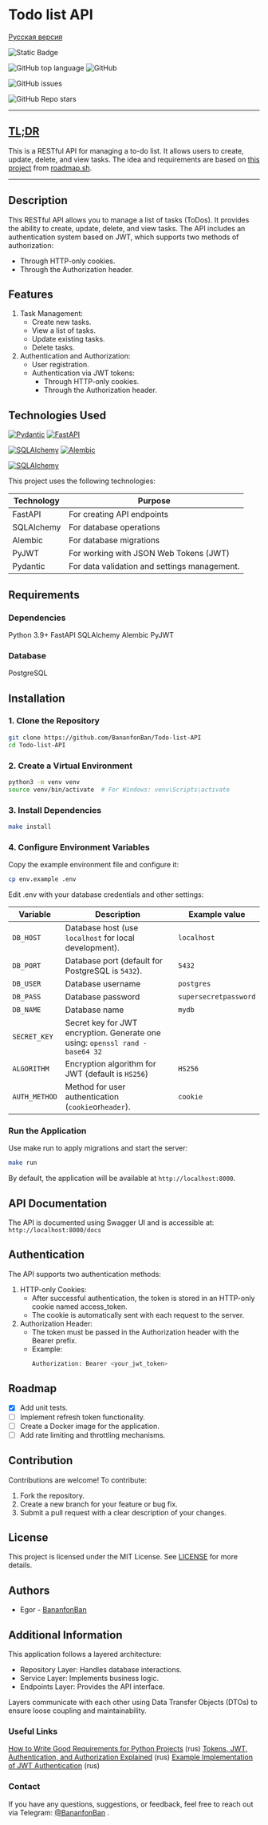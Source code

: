 # Todo list API
[Русская версия](https://github.com/BananfonBan/Todo-list-API/blob/main/dosc/ru/README.md)

![Static Badge](https://img.shields.io/badge/BananfonBan-Todo_list_API-Banan)

![GitHub top language](https://img.shields.io/github/languages/top/BananfonBan/Todo-list-API) ![GitHub](https://img.shields.io/github/license/BananfonBan/Todo-list-API)

![GitHub issues](https://img.shields.io/github/issues/BananfonBan/Todo-list-API)

![GitHub Repo stars](https://img.shields.io/github/stars/BananfonBan/Todo-list-API)

---

## [TL;DR](https://en.wikipedia.org/wiki/TL;DR)

This is a RESTful API for managing a to-do list. It allows users to create, update, delete, and view tasks. The idea and requirements are based on [this project](https://roadmap.sh/projects/todo-list-api) from [roadmap.sh](https://roadmap.sh).

---

## Description
This RESTful API allows you to manage a list of tasks (ToDos). It provides the ability to create, update, delete, and view tasks. The API includes an authentication system based on JWT, which supports two methods of authorization:
- Through HTTP-only cookies.
- Through the Authorization header.


## Features
1. Task Management:
    - Create new tasks.
    - View a list of tasks.
    - Update existing tasks.
    - Delete tasks.
2. Authentication and Authorization:
    - User registration.
    - Authentication via JWT tokens:
        - Through HTTP-only cookies.
        - Through the Authorization header.


## Technologies Used

[![Pydantic](https://img.shields.io/pypi/v/pydantic.svg?label=Pydantic&logo=pydantic)](https://github.com/samuelcolvin/pydantic) [![FastAPI](https://img.shields.io/pypi/v/fastapi.svg?label=FastAPI&logo=fastapi)](https://github.com/tiangolo/fastapi)

[![SQLAlchemy](https://img.shields.io/pypi/v/sqlalchemy.svg?label=SQLAlchemy&logo=sqlalchemy)](https://github.com/sqlalchemy/sqlalchemy) [![Alembic](https://img.shields.io/pypi/v/alembic.svg?label=Alembic&logo=alembic)](https://github.com/sqlalchemy/alembic)

[![SQLAlchemy](https://img.shields.io/pypi/v/PyJWT.svg?label=PyJWT&logo=PyJWT)](https://github.com/jpadilla/pyjwt)

This project uses the following technologies:

| Technology | Purpose                                      |
| ---------- | -------------------------------------------- |
| FastAPI    | For creating API endpoints                   |
| SQLAlchemy | For database operations                      |
| Alembic    | For database migrations                      |
| PyJWT      | For working with JSON Web Tokens (JWT)       |
| Pydantic   | For data validation and settings management. |



## Requirements

### Dependencies

Python 3.9+
FastAPI
SQLAlchemy
Alembic
PyJWT

### Database

PostgreSQL


## Installation


### 1. Clone the Repository

```bash
git clone https://github.com/BananfonBan/Todo-list-API
cd Todo-list-API
```

### 2. Create a Virtual Environment

```bash
python3 -m venv venv
source venv/bin/activate  # For Windows: venv\Scripts\activate
```

### 3. Install Dependencies

```bash
make install
```

### 4. Configure Environment Variables

Copy the example environment file and configure it:
```bash
cp env.example .env
```

Edit .env with your database credentials and other settings:

| Variable      | Description                                                                   | Example value         |
| ------------- | ----------------------------------------------------------------------------- | --------------------- |
| `DB_HOST`     | Database host (use `localhost` for local development).                        | `localhost`           |
| `DB_PORT`     | Database port (default for PostgreSQL is `5432`).                             | `5432`                |
| `DB_USER`     | Database username                                                             | `postgres`            |
| `DB_PASS`     | Database password                                                             | `supersecretpassword` |
| `DB_NAME`     | Database name                                                                 | `mydb`                |
| `SECRET_KEY`  | Secret key for JWT encryption. Generate one using: `openssl rand -base64 32` |                       |
| `ALGORITHM`   | Encryption algorithm for JWT (default is `HS256`)                             | `HS256`               |
| `AUTH_METHOD` | Method for user authentication (`cookie`or`header`).                        |         `cookie`              |

### Run the Application

Use make run to apply migrations and start the server:

```bash
make run
```

By default, the application will be available at `http://localhost:8000`.

## API Documentation
The API is documented using Swagger UI and is accessible at: `http://localhost:8000/docs`


## Authentication

The API supports two authentication methods:

1. HTTP-only Cookies:
    - After successful authentication, the token is stored in an HTTP-only cookie named access_token.
    - The cookie is automatically sent with each request to the server.
2. Authorization Header:
    - The token must be passed in the Authorization header with the Bearer prefix.
    - Example:
        ```bash
        Authorization: Bearer <your_jwt_token>
        ```


## Roadmap

- [x] Add unit tests.
- [ ] Implement refresh token functionality.
- [ ] Create a Docker image for the application.
- [ ] Add rate limiting and throttling mechanisms.

## Contribution
Contributions are welcome! To contribute:

1. Fork the repository.
2. Create a new branch for your feature or bug fix.
3. Submit a pull request with a clear description of your changes.

## License

This project is licensed under the MIT License. See [LICENSE](https://github.com/BananfonBan/Todo-list-API/blob/main/LICENSE) for more details.

## Authors

- Egor - [BananfonBan](https://github.com/BananfonBan)

## Additional Information

This application follows a layered architecture:

- Repository Layer: Handles database interactions.
- Service Layer: Implements business logic.
- Endpoints Layer: Provides the API interface.

Layers communicate with each other using Data Transfer Objects (DTOs) to ensure loose coupling and maintainability.

### Useful Links

[How to Write Good Requirements for Python Projects](https://habr.com/ru/articles/877180/) (rus)
[Tokens, JWT, Authentication, and Authorization Explained](https://gist.github.com/artemonsh/34345edb40d9097f94bd54aa4b8313f6) (rus)
[Example Implementation of JWT Authentication](https://habr.com/ru/articles/829742/) (rus)

### Contact

If you have any questions, suggestions, or feedback, feel free to reach out via Telegram: [@BananfonBan](https://t.me/BananfonBan) .
